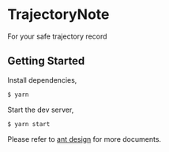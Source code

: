 # TrajectoryNote
For your safe trajectory record

## Getting Started

Install dependencies,

```bash
$ yarn
```

Start the dev server,

```bash
$ yarn start
```

Please refer to [ant design](https://ant.design/) for more documents.
